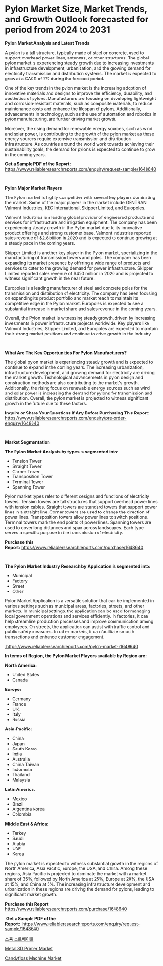 <p><h1>Pylon Market Size, Market Trends, and Growth Outlook forecasted for period from 2024 to 2031</h1></p><p><strong>Pylon Market Analysis and Latest Trends</strong></p>
<p><p>A pylon is a tall structure, typically made of steel or concrete, used to support overhead power lines, antennas, or other structures. The global pylon market is experiencing steady growth due to increasing investments in infrastructure development, urbanization, and the growing demand for electricity transmission and distribution systems. The market is expected to grow at a CAGR of 7% during the forecast period.</p><p>One of the key trends in the pylon market is the increasing adoption of innovative materials and designs to improve the efficiency, durability, and aesthetics of pylons. Manufacturers are focusing on developing lightweight and corrosion-resistant materials, such as composite materials, to reduce maintenance costs and enhance the lifespan of pylons. Additionally, advancements in technology, such as the use of automation and robotics in pylon manufacturing, are further driving market growth.</p><p>Moreover, the rising demand for renewable energy sources, such as wind and solar power, is contributing to the growth of the pylon market as these energy sources require extensive transmission and distribution infrastructure. As countries around the world work towards achieving their sustainability goals, the demand for pylons is expected to continue to grow in the coming years.</p></p>
<p><strong>Get a Sample PDF of the Report:&nbsp;</strong> <a href="https://www.reliableresearchreports.com/enquiry/request-sample/1648640">https://www.reliableresearchreports.com/enquiry/request-sample/1648640</a></p>
<p>&nbsp;</p>
<p><strong>Pylon Major Market Players</strong></p>
<p><p>The Pylon market is highly competitive with several key players dominating the market. Some of the major players in the market include GENTRAN, Valmont Industries, KEC International, Skipper Limited, and Europoles. </p><p>Valmont Industries is a leading global provider of engineered products and services for infrastructure and irrigation equipment. The company has been experiencing steady growth in the Pylon market due to its innovative product offerings and strong customer base. Valmont Industries reported sales revenue of $2.8 billion in 2020 and is expected to continue growing at a steady pace in the coming years.</p><p>Skipper Limited is another key player in the Pylon market, specializing in the manufacturing of transmission towers and poles. The company has been expanding its market presence by offering a wide range of products and services to cater to the growing demand for power infrastructure. Skipper Limited reported sales revenue of $420 million in 2020 and is projected to witness significant growth in the near future.</p><p>Europoles is a leading manufacturer of steel and concrete poles for the transmission and distribution of electricity. The company has been focusing on expanding its product portfolio and market reach to maintain its competitive edge in the Pylon market. Europoles is expected to see a substantial increase in market share and sales revenue in the coming years.</p><p>Overall, the Pylon market is witnessing steady growth, driven by increasing investments in power infrastructure projects worldwide. Key players like Valmont Industries, Skipper Limited, and Europoles are expected to maintain their strong market positions and continue to drive growth in the industry.</p></p>
<p>&nbsp;</p>
<p><strong>What Are The Key Opportunities For Pylon Manufacturers?</strong></p>
<p><p>The global pylon market is experiencing steady growth and is expected to continue to expand in the coming years. The increasing urbanization, infrastructure development, and growing demand for electricity are driving the market growth. Technological advancements in pylon design and construction methods are also contributing to the market's growth. Additionally, the rising focus on renewable energy sources such as wind and solar power is increasing the demand for pylons for transmission and distribution. Overall, the pylon market is projected to witness significant growth in the future due to these factors.</p></p>
<p><strong>Inquire or Share Your Questions If Any Before Purchasing This Report:</strong> <a href="https://www.reliableresearchreports.com/enquiry/pre-order-enquiry/1648640">https://www.reliableresearchreports.com/enquiry/pre-order-enquiry/1648640</a></p>
<p>&nbsp;</p>
<p><strong>Market Segmentation</strong></p>
<p><strong>The Pylon Market Analysis by types is segmented into:</strong></p>
<p><ul><li>Tension Tower</li><li>Straight Tower</li><li>Corner Tower</li><li>Transposition Tower</li><li>Terminal Tower</li><li>Spanning Tower</li></ul></p>
<p><p>Pylon market types refer to different designs and functions of electricity towers. Tension towers are tall structures that support overhead power lines with tension cables. Straight towers are standard towers that support power lines in a straight line. Corner towers are used to change the direction of power lines. Transposition towers allow power lines to switch positions. Terminal towers mark the end points of power lines. Spanning towers are used to cover long distances and span across landscapes. Each type serves a specific purpose in the transmission of electricity.</p></p>
<p><strong>Purchase this Report:&nbsp;</strong><a href="https://www.reliableresearchreports.com/purchase/1648640">https://www.reliableresearchreports.com/purchase/1648640</a></p>
<p>&nbsp;</p>
<p><strong>The Pylon Market Industry Research by Application is segmented into:</strong></p>
<p><ul><li>Municipal</li><li>Factory</li><li>Street</li><li>Other</li></ul></p>
<p><p>Pylon Market Application is a versatile solution that can be implemented in various settings such as municipal areas, factories, streets, and other markets. In municipal settings, the application can be used for managing local government operations and services efficiently. In factories, it can help streamline production processes and improve communication among employees. On streets, the application can assist with traffic control and public safety measures. In other markets, it can facilitate smooth transactions and enhance customer engagement.</p></p>
<p><a href="https://www.reliableresearchreports.com/pylon-market-r1648640">&nbsp;https://www.reliableresearchreports.com/pylon-market-r1648640</a></p>
<p><strong>In terms of Region, the Pylon Market Players available by Region are:</strong></p>
<p>
    <p> <strong> North America: </strong>
        <ul>
            <li>United States</li>
            <li>Canada</li>
        </ul>
        </p> 
    <p> <strong> Europe: </strong>
        <ul>
            <li>Germany</li>
            <li>France</li>
            <li>U.K.</li>
            <li>Italy</li>
            <li>Russia</li>
        </ul>
        </p> 
    <p> <strong> Asia-Pacific: </strong>
        <ul>
            <li>China</li>
            <li>Japan</li>
            <li>South Korea</li>
            <li>India</li>
            <li>Australia</li>
            <li>China Taiwan</li>
            <li>Indonesia</li>
            <li>Thailand</li>
            <li>Malaysia</li>
        </ul>
        </p> 
    <p> <strong> Latin America: </strong>
        <ul>
            <li>Mexico</li>
            <li>Brazil</li>
            <li>Argentina Korea</li>
            <li>Colombia</li>
        </ul>
        </p> 
    <p> <strong> Middle East & Africa: </strong>
        <ul>
            <li>Turkey</li>
            <li>Saudi</li>
            <li>Arabia</li>
            <li>UAE</li>
            <li>Korea</li>
        </ul>
    </p>
    </p>
<p><p>The pylon market is expected to witness substantial growth in the regions of North America, Asia Pacific, Europe, the USA, and China. Among these regions, Asia Pacific is projected to dominate the market with a market share of 35%, followed by North America at 25%, Europe at 20%, the USA at 15%, and China at 5%. The increasing infrastructure development and urbanization in these regions are driving the demand for pylons, leading to significant market growth.</p></p>
<p><strong>Purchase this Report: </strong><a href="https://www.reliableresearchreports.com/purchase/1648640">https://www.reliableresearchreports.com/purchase/1648640</a></p>
<p>&nbsp;<strong>Get a Sample PDF of the Report:&nbsp;&nbsp;</strong><a href="https://www.reliableresearchreports.com/enquiry/request-sample/1648640">https://www.reliableresearchreports.com/enquiry/request-sample/1648640</a></p>
<p><strong></strong></p>
<p><p><a href="https://github.com/sougarounis/Market-Research-Report-List-3/blob/main/999971927788.md">소듐 소르베이트</a></p><p><a href="https://cute-banjo-8ca.notion.site/Decoding-Metal-3D-Printer-Market-Metrics-Market-Share-Trends-and-Growth-Patterns-317e6f1adc5a4d949e8a14ff84b34840">Metal 3D Printer Market</a></p><p><a href="https://github.com/RichRobinson5/Market-Research-Report-List-4/blob/main/candyfloss-machine-market.md">Candyfloss Machine Market</a></p></p>